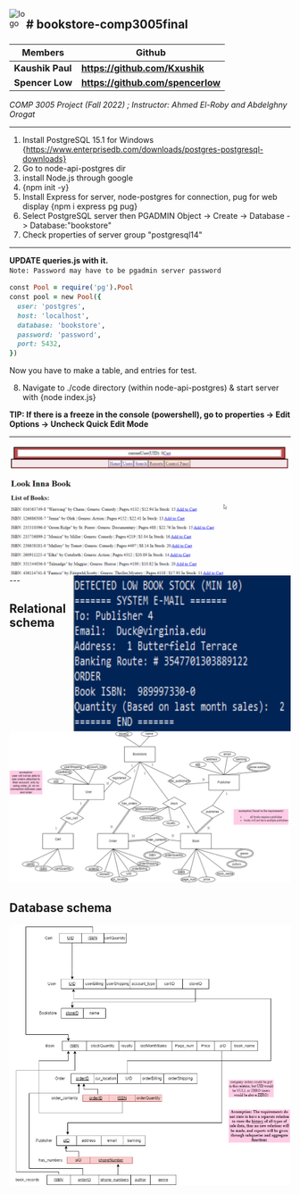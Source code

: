 <img align="left" alt="logo" width="30" src="./node-api-postgres/code/favicon.ico"><h2> # bookstore-comp3005final </h2>

<h3>

Members | Github
------------ | -------------
Kaushik Paul | https://github.com/Kxushik
Spencer Low | https://github.com/spencerlow

</h3>

<i> COMP 3005 Project (Fall 2022) ; Instructor: Ahmed El-Roby and Abdelghny Orogat </i>

---
1. Install PostgreSQL 15.1 for Windows {https://www.enterprisedb.com/downloads/postgres-postgresql-downloads}
2. Go to node-api-postgres dir
3. install Node.js through google
4. {npm init -y}
5. Install Express for server, node-postgres for connection, pug for web display {npm i express pg pug}
6. Select PostgreSQL server then PGADMIN Object -> Create -> Database -> Database:"bookstore"
7. Check properties of server group "postgresql14"
---

**UPDATE queries.js with it.**
<br>
`Note: Password may have to be pgadmin server password`
```ruby
const Pool = require('pg').Pool
const pool = new Pool({
  user: 'postgres',
  host: 'localhost',
  database: 'bookstore',
  password: 'password',
  port: 5432,
})
```
Now you have to make a table, and entries for test.

8. Navigate to ./code directory (within node-api-postgres) & start server with {node index.js}



**TIP: If there is a freeze in the console (powershell), go to properties -> Edit Options -> Uncheck Quick Edit Mode**

---

<img align="left" alt="owner_view" width="600" src="./gifs/owner_view.gif">
<img align="right" alt="restock" width="390" height="279" src="./screenshots/console_restocking_feedback.png">
<br><br><br>
---
<h2> Relational schema</h2>
<img alt="relational" src="./diagrams/bookstore-ER-DIAGRAM (relation schema).png">
<h2> Database schema</h2>
<img alt="database" src="./diagrams/bookstore-RD-SCHEMA (database schema).png">
